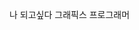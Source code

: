나
되고싶다
그래픽스
프로그래머
<!---
jungwhan-choi/jungwhan-choi is a ✨ special ✨ repository because its `README.md` (this file) appears on your GitHub profile.
You can click the Preview link to take a look at your changes.
--->

